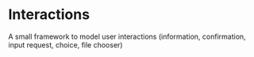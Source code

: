 # Interactions
A small framework to model user interactions (information, confirmation, input request, choice, file chooser)
